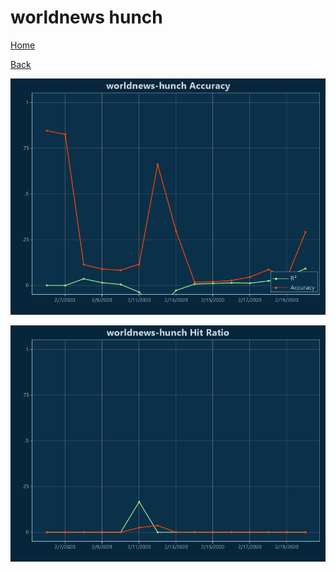 # worldnews hunch

[Home](../index.md)

[Back](worldnews.md)

![worldnews-hunch R²](../images/worldnews_hunch_Accuracy.png "worldnews-hunch R²")

![worldnews-hunch Hit Ratio](../images/worldnews_hunch_HitRatio.png "worldnews-hunch Hit Ratio")

